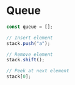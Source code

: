 # Queue

```javascript
const queue = [];

// Insert element
stack.push("a");

// Remove element
stack.shift();

// Peek at next element
stack[0];
```